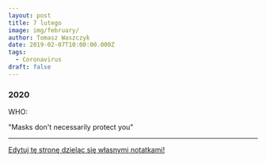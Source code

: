 ```yaml
---
layout: post
title: 7 lutego
image: img/february/
author: Tomasz Waszczyk
date: 2019-02-07T10:00:00.000Z
tags:
  - Coronavirus
draft: false
---
```


### 2020

WHO:

"Masks don't necessarily protect you"

---

<a href="https://github.com/TomaszWaszczyk/historia.waszczyk.com/edit/master/src/content/february-7.md" target="_blank">Edytuj tę stronę dzieląc się własnymi notatkami!</a>

